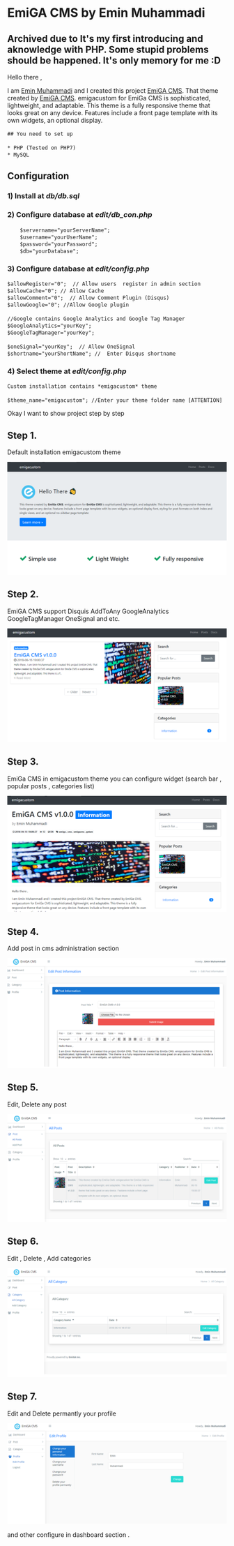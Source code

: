 # EmiGA CMS by Emin Muhammadi

## Archived due to It's my first introducing and aknowledge with PHP. Some stupid problems should be happened. It's only memory for me :D


Hello there ,

I am [Emin Muhammadi](https://www.facebook.com/emiga.mohammadi) and I created this project [EmiGA CMS](https://getemigacms.ml). That theme created by [EmiGA CMS](https://getemigacms.ml). emigacustom for EmiGa CMS is sophisticated, lightweight, and adaptable. This theme is a fully responsive theme that looks great on any device. Features include a front page template with its own widgets, an optional display.

```
## You need to set up

* PHP (Tested on PHP7)
* MySQL

```
## Configuration
### 1) Install at *db/db.sql*
### 2) Configure database at *edit/db_con.php*
```
	$servername="yourServerName";
	$username="yourUserName";
	$password="yourPassword";
	$db="yourDatabase";
```
### 3) Configure database at *edit/config.php*
```
$allowRegister="0";  // Allow users  register in admin section
$allowCache="0"; // Allow Cache
$allowComment="0";  // Allow Comment Plugin (Disqus)
$allowGoogle="0"; //Allow Google plugin

//Google contains Google Analytics and Google Tag Manager
$GoogleAnalytics="yourKey"; 
$GoogleTagManager="yourKey"; 

$oneSignal="yourKey";  // Allow OneSignal
$shortname="yourShortName"; //  Enter Disqus shortname

```
### 4) Select theme at *edit/config.php*
```
Custom installation contains *emigacustom* theme

$theme_name="emigacustom"; //Enter your theme folder name [ATTENTION]
```

Okay I want to show project step by step

## Step 1.      
Default installation emigacustom theme

![step1](img/1.png)

## Step 2.
EmiGA CMS support Disquis AddToAny GoogleAnalytics GoogleTagManager OneSignal and etc.

![stel2](img/2.png)

## Step 3.
EmiGa CMS in emigacustom theme you can configure widget (search bar , popular posts , categories list)

![step3](img/3.png)

## Step 4.
Add post in cms administration section 

![step4](img/4.png)

## Step 5.  
Edit, Delete any post

![step5](img/5.png)

## Step 6.
Edit , Delete , Add categories

![step6](img/6.png)

## Step 7. 
Edit and Delete permantly your profile

![step7](img/7.png)

and other configure in dashboard section .
